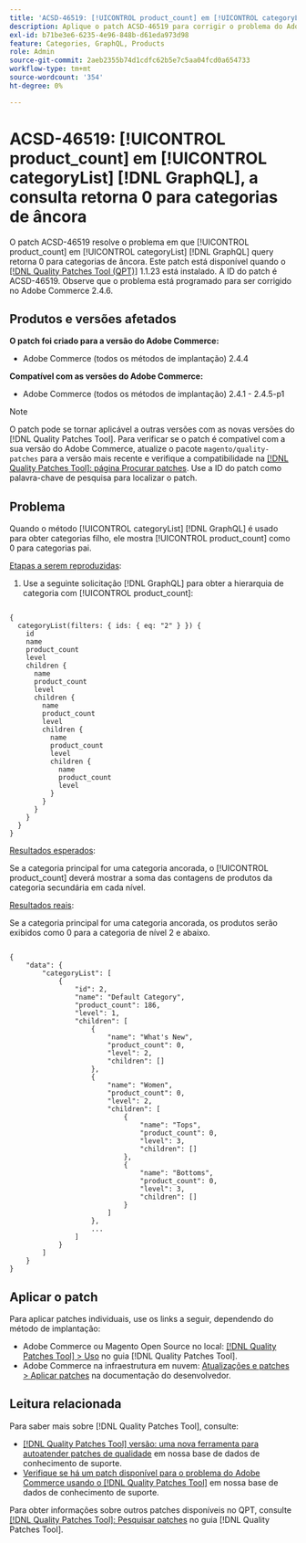 ```yaml
---
title: 'ACSD-46519: [!UICONTROL product_count] em [!UICONTROL categoryList] [!DNL GraphQL] a consulta retorna 0 para categorias de âncora'
description: Aplique o patch ACSD-46519 para corrigir o problema do Adobe Commerce em que, ao usar o método [!UICONTROL categoryList] [!DNL GraphQL]  para obter categorias secundárias, ele mostra [!UICONTROL product_count] como 0 para categorias principais.
exl-id: b71be3e6-6235-4e96-848b-d61eda973d98
feature: Categories, GraphQL, Products
role: Admin
source-git-commit: 2aeb2355b74d1cdfc62b5e7c5aa04fcd0a654733
workflow-type: tm+mt
source-wordcount: '354'
ht-degree: 0%

---
```


# ACSD-46519: [!UICONTROL product_count] em [!UICONTROL categoryList] [!DNL GraphQL], a consulta retorna 0 para categorias de âncora

O patch ACSD-46519 resolve o problema em que [!UICONTROL product_count] em [!UICONTROL categoryList] [!DNL GraphQL] query retorna 0 para categorias de âncora. Este patch está disponível quando o [[!DNL Quality Patches Tool (QPT)]](/help/announcements/adobe-commerce-announcements/magento-quality-patches-released-new-tool-to-self-serve-quality-patches.md) 1.1.23 está instalado. A ID do patch é ACSD-46519. Observe que o problema está programado para ser corrigido no Adobe Commerce 2.4.6.

## Produtos e versões afetados

**O patch foi criado para a versão do Adobe Commerce:**
* Adobe Commerce (todos os métodos de implantação) 2.4.4

**Compatível com as versões do Adobe Commerce:**
* Adobe Commerce (todos os métodos de implantação) 2.4.1 - 2.4.5-p1

>[!NOTE]
>
>O patch pode se tornar aplicável a outras versões com as novas versões do [!DNL Quality Patches Tool]. Para verificar se o patch é compatível com a sua versão do Adobe Commerce, atualize o pacote `magento/quality-patches` para a versão mais recente e verifique a compatibilidade na [[!DNL Quality Patches Tool]: página Procurar patches](https://experienceleague.adobe.com/tools/commerce-quality-patches/index.html). Use a ID do patch como palavra-chave de pesquisa para localizar o patch.

## Problema

Quando o método [!UICONTROL categoryList] [!DNL GraphQL] é usado para obter categorias filho, ele mostra [!UICONTROL product_count] como 0 para categorias pai.

<u>Etapas a serem reproduzidas</u>:

1. Use a seguinte solicitação [!DNL GraphQL] para obter a hierarquia de categoria com [!UICONTROL product_count]:

<pre><code>
&lbrace;
  categoryList(filters: { ids: { eq: "2" } }) &lbrace;
    id
    name
    product_count
    level
    children &lbrace;
      name
      product_count
      level
      children &lbrace;
        name
        product_count
        level
        children &lbrace;
          name
          product_count
          level
          children &lbrace;
            name
            product_count
            level
          &rbrace;
        &rbrace;
      &rbrace;
    &rbrace;
  &rbrace;
&rbrace;
</code></pre>

<u>Resultados esperados</u>:

Se a categoria principal for uma categoria ancorada, o [!UICONTROL product_count] deverá mostrar a soma das contagens de produtos da categoria secundária em cada nível.

<u>Resultados reais</u>:

Se a categoria principal for uma categoria ancorada, os produtos serão exibidos como 0 para a categoria de nível 2 e abaixo.

<pre><code>
&lbrace;
    "data": &lbrace;
        "categoryList": &lbrack;
            &lbrace;
                "id": 2,
                "name": "Default Category",
                "product_count": 186,
                "level": 1,
                "children": &lbrack;
                    &lbrace;
                        "name": "What's New",
                        "product_count": 0,
                        "level": 2,
                        "children": []
                    &rbrace;,
                    &lbrace;
                        "name": "Women",
                        "product_count": 0,
                        "level": 2,
                        "children": &lbrack;
                            &lbrace;
                                "name": "Tops",
                                "product_count": 0,
                                "level": 3,
                                "children": []
                            &rbrace;,
                            &lbrace;
                                "name": "Bottoms",
                                "product_count": 0,
                                "level": 3,
                                "children": []
                            &rbrace;
                        &rbrack;
                    &rbrace;,
                    ...
                &rbrack;
            &rbrace;
        &rbrack;
    &rbrace;
&rbrace;
</code></pre>

## Aplicar o patch

Para aplicar patches individuais, use os links a seguir, dependendo do método de implantação:

* Adobe Commerce ou Magento Open Source no local: [[!DNL Quality Patches Tool] > Uso](https://experienceleague.adobe.com/docs/commerce-operations/tools/quality-patches-tool/usage.html) no guia [!DNL Quality Patches Tool].
* Adobe Commerce na infraestrutura em nuvem: [Atualizações e patches > Aplicar patches](https://experienceleague.adobe.com/en/docs/commerce-cloud-service/user-guide/develop/upgrade/apply-patches) na documentação do desenvolvedor.

## Leitura relacionada

Para saber mais sobre [!DNL Quality Patches Tool], consulte:

* [[!DNL Quality Patches Tool] versão: uma nova ferramenta para autoatender patches de qualidade](/help/announcements/adobe-commerce-announcements/magento-quality-patches-released-new-tool-to-self-serve-quality-patches.md) em nossa base de dados de conhecimento de suporte.
* [Verifique se há um patch disponível para o problema do Adobe Commerce usando o [!DNL Quality Patches Tool]](/help/support-tools/patches-available-in-qpt-tool/check-patch-for-magento-issue-with-magento-quality-patches.md) em nossa base de dados de conhecimento de suporte.

Para obter informações sobre outros patches disponíveis no QPT, consulte [[!DNL Quality Patches Tool]: Pesquisar patches](https://experienceleague.adobe.com/tools/commerce-quality-patches/index.html) no guia [!DNL Quality Patches Tool].
